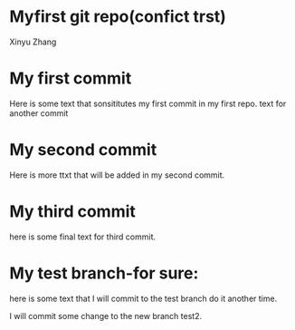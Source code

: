 Myfirst git repo(confict trst)
================
Xinyu Zhang

# My first commit

Here is some text that sonsititutes my first commit in my first repo.
text for another commit

# My second commit

Here is more ttxt that will be added in my second commit.

# My third commit

here is some final text for third commit.

# My test branch-for sure:

here is some text that I will commit to the test branch do it another
time.

I will commit some change to the new branch test2.
